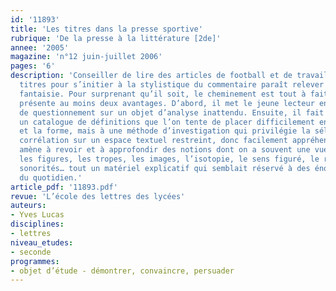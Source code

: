 ```yaml
---
id: '11893'
title: 'Les titres dans la presse sportive'
rubrique: 'De la presse à la littérature [2de]'
annee: '2005'
magazine: 'n°12 juin-juillet 2006'
pages: '6'
description: 'Conseiller de lire des articles de football et de travailler sur les
  titres pour s’initier à la stylistique du commentaire paraît relever de la pure
  fantaisie. Pour surprenant qu’il soit, le cheminement est tout à fait sérieux et
  présente au moins deux avantages. D’abord, il met le jeune lecteur en situation
  de questionnement sur un objet d’analyse inattendu. Ensuite, il fait appel non à
  un catalogue de définitions que l’on tente de placer difficilement entre le fond
  et la forme, mais à une méthode d’investigation qui privilégie la sélection et la
  corrélation sur un espace textuel restreint, donc facilement appréhendable. L’exercice
  amène à revoir et à approfondir des notions dont on a souvent une vue disparate :
  les figures, les tropes, les images, l’isotopie, le sens figuré, le rythme et les
  sonorités… tout un matériel explicatif qui semblait réservé à des énoncés éloignés
  du quotidien.'
article_pdf: '11893.pdf'
revue: 'L’école des lettres des lycées'
auteurs:
- Yves Lucas
disciplines:
- lettres
niveau_etudes:
- seconde
programmes:
- objet d’étude - démontrer, convaincre, persuader
---
```

